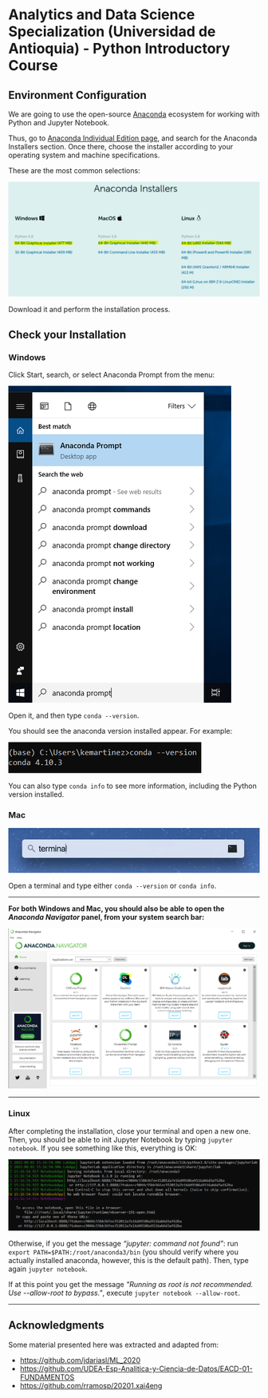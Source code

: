 # Analytics and Data Science Specialization (Universidad de Antioquia) - Python Introductory Course

## Environment Configuration

We are going to use the open-source [Anaconda](https://www.anaconda.com/) ecosystem for working with Python and Jupyter Notebook.

Thus, go to [Anaconda Individual Edition page](https://www.anaconda.com/products/individual), and search for the Anaconda Installers section. Once there, choose the installer according to your operating system and machine specifications.

These are the most common selections:

![](images/anaconda_installers.png?raw=true)

Download it and perform the installation process.

## Check your Installation

### Windows

Click Start, search, or select Anaconda Prompt from the menu:

![](images/verify_windows_1.png?raw=true)

Open it, and then type `conda --version`.

You should see the anaconda version installed appear. For example:

![](images/verify_windows_2.png?raw=true)

You can also type `conda info` to see more information, including the Python version installed.

### Mac

![](images/verify_mac_1.png?raw=true)

Open a terminal and type either `conda --version` or `conda info`.

---
**For both Windows and Mac, you should also be able to open the *Anaconda Navigator* panel, from your system search bar:**

![](images/anaconda_navigator.png?raw=true)

---

### Linux

After completing the installation, close your terminal and open a new one. Then, you should be able to init Jupyter Notebook by typing `jupyter notebook`. If you see something like this, everything is OK:

![](images/verify_linux_1.png?raw=true)

Otherwise, if you get the message *“jupyter: command not found”*: run `export PATH=$PATH:/root/anaconda3/bin` (you should verify where you actually installed anaconda, however, this is the default path). Then, type again `jupyter notebook`.

If at this point you get the message *"Running as root is not recommended. Use --allow-root to bypass."*, execute `jupyter notebook --allow-root`.

---

## Acknowledgments

Some material presented here was extracted and adapted from:

- https://github.com/jdariasl/ML_2020
- https://github.com/UDEA-Esp-Analitica-y-Ciencia-de-Datos/EACD-01-FUNDAMENTOS 
- https://github.com/rramosp/20201.xai4eng
